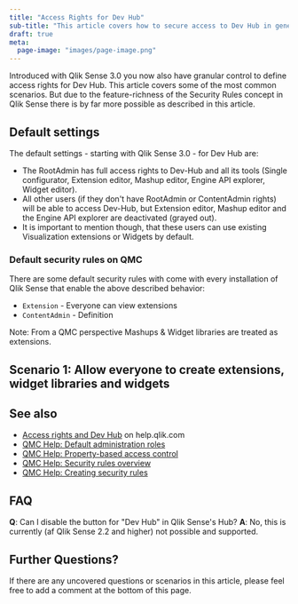 ```yaml
---
title: "Access Rights for Dev Hub"
sub-title: "This article covers how to secure access to Dev Hub in general and in particular to tools like the Widget editor, the Extension editor and the Engine API explorer."
draft: true
meta:
  page-image: "images/page-image.png"
---
```


Introduced with Qlik Sense 3.0 you now also have granular control to define access rights for Dev Hub. This article covers some of the most common scenarios. But due to the feature-richness of the Security Rules concept in Qlik Sense there is by far more possible as described in this article.

## Default settings

The default settings - starting with Qlik Sense 3.0 - for Dev Hub are:

- The RootAdmin has full access rights to Dev-Hub and all its tools (Single configurator, Extension editor, Mashup editor, Engine API explorer, Widget editor).
- All other users (if they don't have RootAdmin or ContentAdmin rights) will be able to access Dev-Hub, but Extension editor, Mashup editor and the Engine API explorer are deactivated (grayed out).
- It is important to mention though, that these users can use existing Visualization extensions or Widgets by default.

### Default security rules on QMC

There are some default security rules with come with every installation of Qlik Sense that enable the above described behavior:

- `Extension` - Everyone can view extensions
- `ContentAdmin` - Definition

Note: From a QMC perspective Mashups & Widget libraries are treated as extensions.

## Scenario 1: Allow everyone to create extensions, widget libraries and widgets



## See also
- [Access rights and Dev Hub](http://rd-docloc.rdlund.qliktech.com/en-US/sense-developer/3.0-ld/Subsystems/Dev-Hub/Content/Overview/dev-hub-access-rights.htm) on help.qlik.com
- [QMC Help: Default administration roles](http://help.qlik.com/en-US/sense/3.0/Subsystems/ManagementConsole/Content/default-administration-roles.htm) 
- [QMC Help: Property-based access control](http://help.qlik.com/en-US/sense/3.0/Subsystems/ManagementConsole/Content/property-based-access-control.htm) 
- [QMC Help: Security rules overview](http://help.qlik.com/en-US/sense/3.0/Subsystems/ManagementConsole/Content/security-rules-overview.htm) 
- [QMC Help: Creating security rules](http://help.qlik.com/en-US/sense/3.0/Subsystems/ManagementConsole/Content/create-security-rules.htm) 


## FAQ

**Q**: Can I disable the button for "Dev Hub" in Qlik Sense's Hub?
**A**: No, this is currently (af Qlik Sense 2.2 and higher) not possible and supported.

## Further Questions?

If there are any uncovered questions or scenarios in this article, please feel free to add a comment at the bottom of this page.
